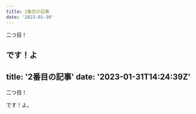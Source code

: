```yaml
---
title: 2番目の記事
date: '2023-01-30'
---
```


二つ目！

です！よ
---
title: '2番目の記事'
date: '2023-01-31T14:24:39Z'
---
二つ目！

です！よ。

